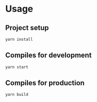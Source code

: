 # Usage

## Project setup

```bash
yarn install
```

## Compiles for development

```bash
yarn start
```

## Compiles for production

```bash
yarn build
```
